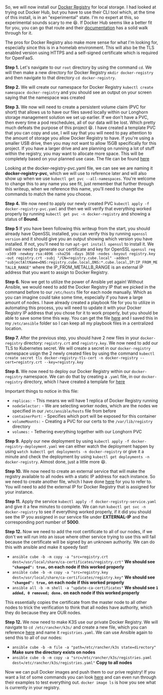 So, we will now install our [Docker Registry](https://docs.docker.com/registry/) for local storage.  I had looked at trying out Docker Hub, but you have to use their CLI tool which, at the time of this install, is in an "experimental" state.  I'm no expert at this, so experimental sounds scary to me 😆.  If Docker Hub seems like a better fit for you, you can go that route and their [documentation](https://docs.docker.com/docker-hub/) has a solid walk through for it.  

The pros for Docker Registry also make more sense for what I'm looking for, especially since this is in a homelab environment.  This will also be the TLS enabled version using HTTPS and a self-signed certificate which is required for OpenFaaS.

**Step 1.** Let's navigate to our ``root`` directory by using the command ``cd``.  We will then make a new directory for Docker Registry ``mkdir docker-registry`` and then navigate to that directory ``cd docker-registry``.

**Step 2.** We will create our namespace for Docker Registry ``kubectl create namespace docker-registry`` and you should see an output on your screen saying that the namespace was created

**Step 3.** We now will need to create a persistent volume claim (PVC for short) that allows us to have our files saved locally within our Longhorn storage management solution we set up earlier.  If we don't have a PVC, then every time a pod reschedules, all of our data will be lost.  Which pretty much defeats the purpose of this project 😆.  I have created a template PVC that you can copy and use, I will say that you will need to pay attention to the amount of storage you allow Docker Registry to have.  If you're using a smaller USB drive, then you may not want to allow 15GB specifically for this project.  If you have a larger drive and are planning on running a lot of stuff within the registry, you may want to allocate more space.  This will be completely based on your planned use case.  The file can be found [here](https://github.com/jski90/raspberry_pi_k3s_cluster/blob/main/configs/docker/docker-registry-pvc.yaml)

Looking at the docker-registry-pvc.yaml file, we can see we are naming it **docker-registry-pvc**, which we will use to reference later and will also show up when we use ``kubectl get pvc --all-namespaces``.  You're welcome to change this to any name you see fit, just remember that further through this writeup, when we reference this name, you'll need to change the commands to match the name you choose.

**Step 4.** We now need to apply our newly created PVC ``kubectl apply -f docker-registry-pvc.yaml`` and then we will verify that everything worked properly by running ``kubectl get pvc -n docker-registry`` and showing a status of **Bound**.

**Step 5** If you have been following this writeup from the start, you should already have OpenSSL installed, you can verify this by running ``openssl version`` and it should give you an output showing which version you have installed.  If not, you'll need to run ``apt-get install openssl`` to install it.  We will now need to generate our certificate and key for OpenSSL ``openssl req -x509 -newkey rsa:4096 -sha256 -days 3650 -nodes -keyout registry.key -out registry.crt -subj "/CN=registry.cube.local" -addext "subjectAltName=DNS:registry.cube.local,DNS:*.cube.local,IP:IP_FROM_METALLB_RANGE"`` where the IP_FROM_METALLB_RANGE is an external IP address that you want to assign to Docker Registry.

**Step 6.** Now we get to utilize the power of Ansible yet again!  Without Ansible, we would need to add the Docker Registry IP that we picked in the command before to our ``/etc/hosts`` file for each node manually.  Which as you can imagine could take some time, especially if you have a large amount of nodes.  I have already created a playbook file for you to utilize in automating this process, you will need to update it with your Docker Registry IP address that you chose for it to work properly, but you should be able to save some time this way.  You can get the file [here](https://github.com/jski90/raspberry_pi_k3s_cluster/blob/main/configs/docker/docker-registry-host.yaml) and I saved this in my ``/etc/ansible`` folder so I can keep all my playbook files in a centralized location.

**Step 7.** After the previous step, you should have 2 new files in your ``docker-registry`` directory: ``registry.crt`` and ``registry.key``.  We now need to add our TLS to Kubernetes secret.  We will create a secret in our ``docker-registry`` namespace usign the 2 newly created files by using the command ``kubectl create secret tls docker-registry-tls-cert -n docker-registry --cert=registry.crt --key=registry.key``

**Step 8.** We now need to deploy our Docker Registry within our ``docker-registry`` namespace.  We can do that by creating a ``.yaml`` file, in our ``docker-registry`` directory, which I have created a template for [here](https://github.com/jski90/raspberry_pi_k3s_cluster/blob/main/configs/docker/docker-registry-deployment.yaml) 

Important things to notice in this file:

- ``replicas:`` - This means we will have 1 replica of Docker Registry running
- ``nodeSelector:`` - We are selecting worker nodes, which are the nodes we specified in our ``/etc/ansible/hosts`` file from before 
- ``containerPort:`` - Specifies which port will be exposed for this container
- ``volumeMounts:`` - Creating a PVC for our certs to the ``/var/lib/registry`` directory
- ``volumes:`` - Tethering everything together with our Longhorn PVC

**Step 9.** Apply our new deployment by using ``kubectl apply -f docker-registry-deployment.yaml`` we can either watch the deployment happen by using ``watch kubectl get deployments -n docker-registry`` or give it a minute and check the deployment by using ``kubectl get deployments -n docker-registry``.  Almost done, just a little more 😆.

**Step 10.** We now need to create an external service that will make the registry available to all nodes with a static IP address for each instance.  So we need to create another file, which I have done [here](https://github.com/jski90/raspberry_pi_k3s_cluster/blob/main/configs/docker/docker-registry-service.yaml) for you to refer to.  You will need to add the external IP for Docker Registry that is assigned for your instance.

**Step 11.** Apply the service ``kubectl apply -f docker-registry-service.yaml`` and give it a few minutes to complete.  We can run ``kubectl get svc -n docker-registry`` to see if everything worked properly, if it did you should see the IP you assigned in our service file under **EXTERNAL-IP** and the corresponding port number of **5000**.  

**Step 12.** Now we need to add the root certificate to all of our nodes, if we don't we will run into an issue where other service trying to use this will fail because the certificate will be signed by an unknown authority.  We can do this with ansible and make it speedy fast!

- ``ansible cube -b -m copy -a "src=registry.crt dest=/usr/local/share/ca-certificates/registry.crt"`` **We should see ``"changed": true,`` on each node if this worked properly**
- ``ansible cube -b -m copy -a "src=registry.key dest=/usr/local/share/ca-certificates/registry.key"`` **We should see ``"changed": true,`` on each node if this worked properly**
- ``ansible all -b -m shell -a "update-ca-certificates"`` **We should see ``1 added, 0 removed; done.`` on each node if this worked properly**

This essentially copies the certificate from the master node to all other nodes to trick the verification to think that all nodes have authority, which they do because they are OUR nodes.

**Step 12.** We now need to make K3S use our private Docker Registry.  We will navigate to ``cd /etc/rancher/k3s/`` and create a new file, which you can reference [here](https://github.com/jski90/raspberry_pi_k3s_cluster/blob/main/configs/docker/registries.yaml) and name it ``registries.yaml``.  We can use Ansible again to send this to all of our nodes:

- ``ansible cube -b -m file -a "path=/etc/rancher/k3s state=directory"`` **Make sure the directory exists on nodes**
- ``ansible cube -b -m copy -a "src=/etc/rancher/k3s/registries.yaml dest=/etc/rancher/k3s/registries.yaml"`` **Copy to all nodes**

Now we can pull Docker images and push them to our prive registry!  If you want a list of some commands you can look [here](https://docs.docker.com/registry/) and can even run through their examples to test everything out.  ``docker image ls`` is how you see what is currently in your registry.
